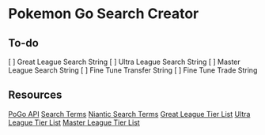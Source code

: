 # Pokemon Go Search Creator

## To-do

[ ] Great League Search String
[ ] Ultra League Search String
[ ] Master League Search String
[ ] Fine Tune Transfer String
[ ] Fine Tune Trade String

## Resources

[PoGo API](https://pogoapi.net/documentation/ "PoGo API")
[Search Terms](https://pokemongohub.net/post/guide/pokemon-go-search-bar-cheat-sheet/ "Search Terms")
[Niantic Search Terms](https://niantic.helpshift.com/hc/en/6-pokemon-go/faq/1486-searching-filtering-your-pokemon-inventory/ "Niantic Search Terms")
[Great League Tier List](https://pvpoke.com/rankings/all/1500/overall/ "Great League Tier List")
[Ultra League Tier List](https://pvpoke.com/rankings/all/2500/overall/ "Ultra League Tier List")
[Master League Tier List](https://pvpoke.com/rankings/all/10000/overall/ "Master League Tier List")
